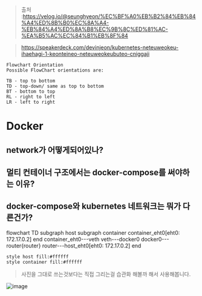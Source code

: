 > 출처 :https://velog.io/@seunghyeon/%EC%BF%A0%EB%B2%84%EB%84%A4%ED%8B%B0%EC%8A%A4-%EB%84%A4%ED%8A%B8%EC%9B%8C%ED%81%AC-%EA%B5%AC%EC%84%B1%EB%8F%84

>https://speakerdeck.com/devinjeon/kubernetes-neteuweokeu-ihaehagi-1-keonteineo-neteuweokeubuteo-cniggaji

```
Flowchart Orientation
Possible FlowChart orientations are:

TB - top to bottom
TD - top-down/ same as top to bottom
BT - bottom to top
RL - right to left
LR - left to right
```


# Docker

## network가 어떻게되어있나?


## 멀티 컨테이너 구조에서는 docker-compose를 써야하는 이유?

## docker-compose와 kubernetes 네트워크는 뭐가 다른건가?


<div class="mermaid">
flowchart TD
    subgraph host
        subgraph container
            container_eht0[eht0: 172.17.0.2]
        end
        container_eht0---veth
        veth---docker0
        docker0---router{router}
        router---host_eht0[eht0: 172.17.0.2]
    end

    style host fill:#ffffff
    style container fill:#ffffff
</div>

> 사진을 그대로 쓰는것보다는 직접 그리는걸 습관화 해볼까 해서 사용해봅니다.

![image](https://user-images.githubusercontent.com/23617635/144003219-1812c87e-994d-43aa-9f92-2d50d20d8396.png)